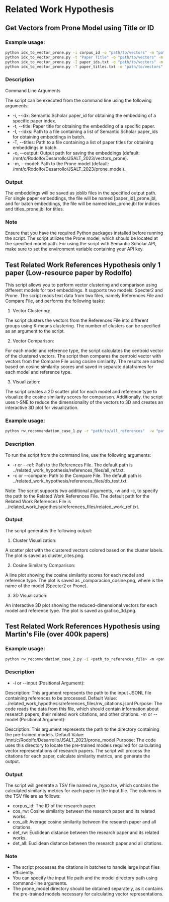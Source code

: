 # Related Work Hypothesis 
 
 
## Get Vectors from Prone Model using Title or ID

### Example usage:

```sh
python idx_to_vector_prone.py -i corpus_id -o "path/to/vectors" -m "path/to/prone"
python idx_to_vector_prone.py -t "Paper Title" -o "path/to/vectors" -m "path/to/prone"
python idx_to_vector_prone.py -I paper_ids.txt -o "path/to/vectors" -m "path/to/prone"
python idx_to_vector_prone.py -T paper_titles.txt -o "path/to/vectors" -m "path/to/prone"
```

### Description 
 

Command Line Arguments

The script can be executed from the command line using the following arguments:

- -i, --idx: Semantic Scholar paper_id for obtaining the embedding of a specific paper index.
- -t, --title: Paper title for obtaining the embedding of a specific paper.
- -I, --idxs: Path to a file containing a list of Semantic Scholar paper_ids for obtaining embeddings in batch.
- -T, --titles: Path to a file containing a list of paper titles for obtaining embeddings in batch.
- -o, --output: Output path for saving the embeddings (default: /mnt/c/Rodolfo/Desarrollo/JSALT_2023/vectors_prone).
- -m, --model: Path to the Prone model (default: /mnt/c/Rodolfo/Desarrollo/JSALT_2023/prone_model).


### Output

The embeddings will be saved as joblib files in the specified output path. For single paper embeddings, the file will be named [paper_id]_prone.jbl, and for batch embeddings, the file will be named idxs_prone.jbl for indices and titles_prone.jbl for titles.

### Note

Ensure that you have the required Python packages installed before running the script.
The script utilizes the Prone model, which should be located at the specified model path.
For using the script with Semantic Scholar API, make sure to set the environment variable containing your API key.



## Test Related Work References Hypothesis only 1 paper (Low-resource paper by Rodolfo)

This script allows you to perform vector clustering and comparison using different models for text embeddings. It supports two models: Specter2 and Prone. The script reads text data from two files, namely References File and Compare File, and performs the following tasks:

1. Vector Clustering:

The script clusters the vectors from the References File into different groups using K-means clustering.
The number of clusters can be specified as an argument to the script.


2. Vector Comparison:

For each model and reference type, the script calculates the centroid vector of the clustered vectors.
The script then compares the centroid vector with vectors from the Compare File using cosine similarity.
The results are sorted based on cosine similarity scores and saved in separate dataframes for each model and reference type.

3. Visualization:

The script creates a 2D scatter plot for each model and reference type to visualize the cosine similarity scores for comparison.
Additionally, the script uses t-SNE to reduce the dimensionality of the vectors to 3D and creates an interactive 3D plot for visualization.



### Example usage:

```sh
python rw_recommendation_case_1.py -r "path/to/all_references"  -w "path/to/related_work_references" -c "path/to/paper_to_compare"
```
 
### Description 
 
To run the script from the command line, use the following arguments: 

- -r or --ref: Path to the References File. The default path is ../related_work_hypothesis/references_files/all_ref.txt.
- -c or --compare: Path to the Compare File. The default path is ../related_work_hypothesis/references_files/db_test.txt.

Note: The script supports two additional arguments, -w and -c, to specify the path to the Related Work References File. The default path for the Related Work References File is ../related_work_hypothesis/references_files/related_work_ref.txt.


### Output 

The script generates the following output:

1. Cluster Visualization:

A scatter plot with the clustered vectors colored based on the cluster labels.
The plot is saved as cluster_cites.png.

2. Cosine Similarity Comparison:

A line plot showing the cosine similarity scores for each model and reference type.
The plot is saved as <model>_comparacion_cosine.png, where <model> is the name of the model (Specter2 or Prone).

3. 3D Visualization:

An interactive 3D plot showing the reduced-dimensional vectors for each model and reference type.
The plot is saved as grafico_3d.png.


## Test Related Work References Hypothesis using Martin's File (over 400k papers)


### Example usage:

```sh
python rw_recommendation_case_2.py -i <path_to_references_file> -m <path_to_model_directory>
```

### Description

- -i or --input (Positional Argument):

Description: This argument represents the path to the input JSONL file containing references to be processed.
Default Value: ../related_work_hypothesis/references_files/rw_citations.jsonl
Purpose: The code reads the data from this file, which should contain information about research papers, their related work citations, and other citations.
-m or --model (Positional Argument):

Description: This argument represents the path to the directory containing the pre-trained models.
Default Value: /mnt/c/Rodolfo/Desarrollo/JSALT_2023/prone_model
Purpose: The code uses this directory to locate the pre-trained models required for calculating vector representations of research papers.
The script will process the citations for each paper, calculate similarity metrics, and generate the output.


### Output

The script will generate a TSV file named rw_hypo.tsv, which contains the calculated similarity metrics for each paper in the input file. The columns in the TSV file are as follows:

- corpus_id: The ID of the research paper.
- cos_rw: Cosine similarity between the research paper and its related works.
- cos_all: Average cosine similarity between the research paper and all citations.
- det_rw: Euclidean distance between the research paper and its related works.
- det_all: Euclidean distance between the research paper and all citations.

### Note

- The script processes the citations in batches to handle large input files efficiently.
- You can specify the input file path and the model directory path using command-line arguments.
- The prone_model directory should be obtained separately, as it contains the pre-trained models necessary for calculating vector representations.




